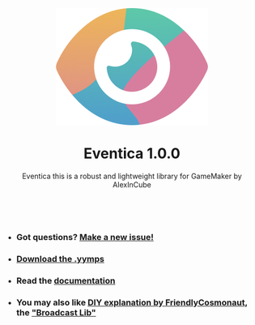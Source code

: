 <p align="center"><img src="https://raw.githubusercontent.com/alexincube/Eventica/main/LOGO.png" style="display:block; margin:auto; width:300px"></p>

<h1 align="center">Eventica 1.0.0</h1>

<p align="center">Eventica this is a robust and lightweight library for GameMaker by AlexInCube</p>

&nbsp;

&nbsp;

- ### Got questions? [Make a new issue!](https://github.com/AlexInCube/Eventica/issues/new)
- ### [Download the .yymps](https://github.com/AlexInCube/Eventica/releases)
- ### Read the [documentation](https://alexincube.github.io/Eventica/#/latest/)
- ### You may also like [DIY explanation by FriendlyCosmonaut](https://www.youtube.com/watch?v=jG_fTPMQPQI), the ["Broadcast Lib"](https://github.com/JulianDicken/Broadcast)

&nbsp;

